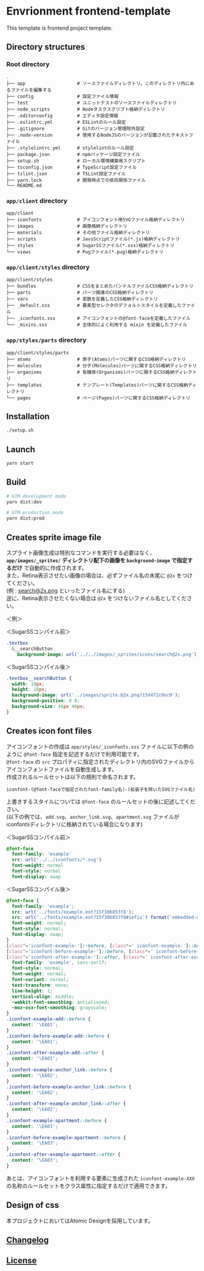 # Envrionment frontend-template

This template is frontend project template.

## Directory structures

### Root directory

```
.
├── app                   # ソースファイルディレクトリ。このディレクトリ内にあるファイルを編集する
├── config                # 設定ファイル情報
├── test                  # ユニットテストのソースファイルディレクトリ
├── node_scripts          # Nodeタスクスクリプト格納ディレクトリ
├── .editorconfig         # エディタ設定情報
├── .eslintrc.yml         # ESLintのルール設定
├── .gitignore            # Gitのバージョン管理除外設定
├── .node-version         # 使用するNodeJSのバージョンが記載されたテキストファイル
├── .stylelintrc.yml      # stylelintのルール設定
├── package.json          # npmパッケージ設定ファイル
├── setup.sh              # ローカル環境構築用スクリプト
├── tsconfig.json         # TypeScript設定ファイル
├── tslint.json           # TSLint設定ファイル
├── yarn.lock             # 開発時点での依存関係ファイル
└── README.md
```

### `app/client` directory

```
app/client
├── iconfonts             # アイコンフォント用SVGファイル格納ディレクトリ
├── images                # 画像格納ディレクトリ
├── materials             # その他ファイル格納ディレクトリ
├── scripts               # JavsScriptファイル(*.js)格納ディレクトリ
├── styles                # SugarSSファイル(*.sss)格納ディレクトリ
└── views                 # Pugファイル(*.pug)格納ディレクトリ
```

### `app/client/styles` directory

```
app/client/styles
├── bundles               # CSSをまとめたバンドルファイルCSS格納ディレクトリ
├── parts                 # パーツ関連のCSS格納ディレクトリ
├── vars                  # 変数を定義したCSS格納ディレクトリ
├── _default.sss          # 要素型セレクタのデフォルトスタイルを定義したファイル
├── _iconfonts.sss        # アイコンフォントの@font-faceを定義したファイル
└── _mixins.sss           # 全体的によく利用する mixin を定義したファイル
```

### `app/styles/parts` directory

```
app/client/styles/parts
├── atoms                 # 原子(Atoms)パーツに関するCSS格納ディレクトリ
├── molecules             # 分子(Molecules)パーツに関するCSS格納ディレクトリ
├── organisms             # 有機体(Organisms)パーツに関するCSS格納ディレクトリ
├── templates             # テンプレート(Templates)パーツに関するCSS格納ディレクトリ
└── pages                 # ページ(Pages)パーツに関するCSS格納ディレクトリ
```

## Installation

```bash
./setup.sh
```

## Launch

```bash
yarn start
```

## Build

```bash
# GTM development mode
yarn dist:dev

# GTM production mode
yarn dist:prod
```

## Creates sprite image file

スプライト画像生成は特別なコマンドを実行する必要はなく、<br>
**`app/images/_sprites/` ディレクトリ配下の画像を `background-image` で指定するだけ** で自動的に作成されます。<br>
また、Retina表示させたい画像の場合は、必ずファイル名の末尾に `@2x` をつけてください。<br>
(例 : search@2x.png といったファイル名にする)<br>
逆に、Retina表示させたくない場合は `@2x` をつけないファイル名としてください。<br>

＜例＞

＜SugarSSコンパイル前＞
```sass
.textbox
  &__searchButton
    background-image: url('../../images/_sprites/icons/search@2x.png')
```

＜SugarSSコンパイル後＞
```css
.textbox__searchButton {
  width: 18px;
  height: 18px;
  background-image: url('../images/sprite.@2x.png?15d472c0ec0');
  background-position: 0 0;
  background-size: 46px 46px;
}
```

## Creates icon font files

アイコンフォントの作成は `app/styles/_iconfonts.sss` ファイルに以下の例のように `@font-face` 指定を記述するだけで利用可能です。<br>
`@font-face` の `src` プロパティに指定されたディレクトリ内のSVGファイルからアイコンフォントファイルを自動生成します。<br>
作成されるルールセットは以下の規則で命名されます。<br>

```
iconfont-(@font-faceで指定されたfont-family名)-(拡張子を除いたSVGファイル名)
```

上書きするスタイルについては `@font-face` のルールセットの後に記述してください。<br>
(以下の例では、`add.svg`、`anchor_link.svg`、`apartment.svg` ファイルがiconfontsディレクトリに格納されている場合になります)<br>

＜SugarSSコンパイル前＞
```sass
@font-face
  font-family: 'example'
  src: url('../../iconfonts/*.svg')
  font-weight: normal
  font-style: normal
  font-display: swap
```

＜SugarSSコンパイル後＞
```css
@font-face {
  font-family: 'example';
  src: url('../fonts/example.eot?15f306853f8');
  src: url('../fonts/example.eot?15f306853f8#iefix') format('embedded-opentype'), url('../fonts/example.woff?15f306853f8') format('woff'), url('../fonts/example.ttf?15f306853f8') format('truetype');
  font-weight: normal;
  font-style: normal;
  font-display: swap;
}
[class^='iconfont-example-']::before, [class*=' iconfont-example-']::before,
[class^='iconfont-before-example-']::before, [class*=' iconfont-before-example-']::before,
[class^='iconfont-after-example-']::after, [class*=' iconfont-after-example-']::after {
  font-family: 'example', sans-serif;
  font-style: normal;
  font-weight: normal;
  font-variant: normal;
  text-transform: none;
  line-height: 1;
  vertical-align: middle;
  -webkit-font-smoothing: antialiased;
  -moz-osx-font-smoothing: grayscale;
}
.iconfont-example-add::before {
  content: '\EA01';
}
.iconfont-before-example-add::before {
  content: '\EA01';
}
.iconfont-after-example-add::after {
  content: '\EA01';
}
.iconfont-example-anchor_link::before {
  content: '\EA02';
}
.iconfont-before-example-anchor_link::before {
  content: '\EA02';
}
.iconfont-after-example-anchor_link::after {
  content: '\EA02';
}
.iconfont-example-apartment::before {
  content: '\EA03';
}
.iconfont-before-example-apartment::before {
  content: '\EA03';
}
.iconfont-after-example-apartment::after {
  content: '\EA03';
}
```

あとは、アイコンフォントを利用する要素に生成された `iconfont-example-XXX` の名称のルールセットをクラス属性に指定するだけで適用できます。

## Design of css

本プロジェクトにおいてはAtomic Designを採用しています。<br>

## [Changelog](CHANGELOG.md)

## [License](LICENSE)
